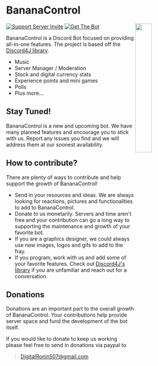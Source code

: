 # BananaControl
<a href="https://BananaControl.io"><img align="right" src="https://github.com/DigitalRonin8/bananacontrol-web/master/public/BananaControl_Logo.png" width=30%></a>

[![Support Server Invite](https://img.shields.io/discord/712773497885163582.svg?color=7289da&label=BananaControl&logo=discord&style=flat-square)](https://discord.gg/Va44PAd)
[![Get The Bot](https://img.shields.io/badge/Get%20BananaControl-v1.0.0--alpha.5-orange)](https://discordapp.com/oauth2/authorize?client_id=712097790561615912&scope=bot)

BananaControl is a Discord Bot focused on providing all-in-one features.  The project is based off the  [Discord4J library](https://github.com/Discord4J/Discord4J/blob/master/README.md). 
 
* Music
* Server Manager / Moderation
* Stock and digital currency stats
* Experience points and mini games
* Polls
* Plus more...

## Stay Tuned!

BananaControl is a new and upcoming bot.  We have many planned features and encourage you to stick with us. Report any issues you find and we will address them at our soonest availability.

## How to contribute?

There are plenty of ways to contribute and help support the growth of BananaControl!

* Send in your resources and ideas.  We are always looking for reactions, pictures and functionalities to add to BananaControl.
* Donate to us monetarily.  Servers and time aren't free and your contribution can go a long way to supporting the maintenance and growth of your favorite bot.
* If you are a graphics designer, we could always use new images, logos and gifs to add to the fray.
* If you program, work with us and add some of your favorite features. Check out [Discord4J's library](https://github.com/Discord4J/Discord4J/blob/master/README.md) if you are unfamiliar and reach out for a conversation.

## Donations

Donations are an important part to the overall growth of BananaControl.  Your contributions help provide server space and fund the development of the bot itself. 

If you would like to donate to keep us working please feel free to send in donations via paypal to 

>DigitalRonin507@gmail.com



